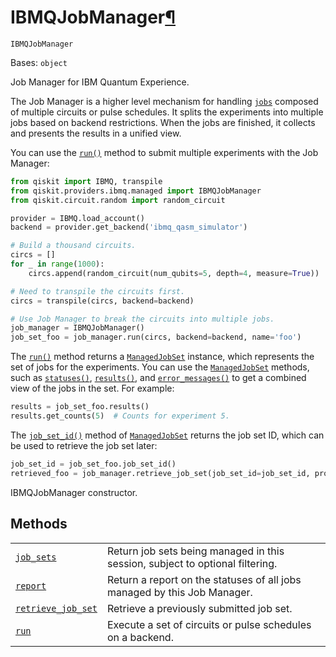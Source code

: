 # IBMQJobManager[¶](#ibmqjobmanager "Permalink to this headline")

<span id="undefined" />

`IBMQJobManager`

Bases: `object`

Job Manager for IBM Quantum Experience.

The Job Manager is a higher level mechanism for handling [`jobs`](qiskit.providers.ibmq.job.IBMQJob#qiskit.providers.ibmq.job.IBMQJob "qiskit.providers.ibmq.job.IBMQJob") composed of multiple circuits or pulse schedules. It splits the experiments into multiple jobs based on backend restrictions. When the jobs are finished, it collects and presents the results in a unified view.

You can use the [`run()`](qiskit.providers.ibmq.managed.IBMQJobManager.run#qiskit.providers.ibmq.managed.IBMQJobManager.run "qiskit.providers.ibmq.managed.IBMQJobManager.run") method to submit multiple experiments with the Job Manager:

```python
from qiskit import IBMQ, transpile
from qiskit.providers.ibmq.managed import IBMQJobManager
from qiskit.circuit.random import random_circuit

provider = IBMQ.load_account()
backend = provider.get_backend('ibmq_qasm_simulator')

# Build a thousand circuits.
circs = []
for _ in range(1000):
    circs.append(random_circuit(num_qubits=5, depth=4, measure=True))

# Need to transpile the circuits first.
circs = transpile(circs, backend=backend)

# Use Job Manager to break the circuits into multiple jobs.
job_manager = IBMQJobManager()
job_set_foo = job_manager.run(circs, backend=backend, name='foo')
```

The [`run()`](qiskit.providers.ibmq.managed.IBMQJobManager.run#qiskit.providers.ibmq.managed.IBMQJobManager.run "qiskit.providers.ibmq.managed.IBMQJobManager.run") method returns a [`ManagedJobSet`](qiskit.providers.ibmq.managed.ManagedJobSet#qiskit.providers.ibmq.managed.ManagedJobSet "qiskit.providers.ibmq.managed.ManagedJobSet") instance, which represents the set of jobs for the experiments. You can use the [`ManagedJobSet`](qiskit.providers.ibmq.managed.ManagedJobSet#qiskit.providers.ibmq.managed.ManagedJobSet "qiskit.providers.ibmq.managed.ManagedJobSet") methods, such as [`statuses()`](qiskit.providers.ibmq.managed.ManagedJobSet.statuses#qiskit.providers.ibmq.managed.ManagedJobSet.statuses "qiskit.providers.ibmq.managed.ManagedJobSet.statuses"), [`results()`](qiskit.providers.ibmq.managed.ManagedJobSet.results#qiskit.providers.ibmq.managed.ManagedJobSet.results "qiskit.providers.ibmq.managed.ManagedJobSet.results"), and [`error_messages()`](qiskit.providers.ibmq.managed.ManagedJobSet.error_messages#qiskit.providers.ibmq.managed.ManagedJobSet.error_messages "qiskit.providers.ibmq.managed.ManagedJobSet.error_messages") to get a combined view of the jobs in the set. For example:

```python
results = job_set_foo.results()
results.get_counts(5)  # Counts for experiment 5.
```

The [`job_set_id()`](qiskit.providers.ibmq.managed.ManagedJobSet.job_set_id#qiskit.providers.ibmq.managed.ManagedJobSet.job_set_id "qiskit.providers.ibmq.managed.ManagedJobSet.job_set_id") method of [`ManagedJobSet`](qiskit.providers.ibmq.managed.ManagedJobSet#qiskit.providers.ibmq.managed.ManagedJobSet "qiskit.providers.ibmq.managed.ManagedJobSet") returns the job set ID, which can be used to retrieve the job set later:

```python
job_set_id = job_set_foo.job_set_id()
retrieved_foo = job_manager.retrieve_job_set(job_set_id=job_set_id, provider=provider)
```

IBMQJobManager constructor.

## Methods

|                                                                                                                                                                                                                   |                                                                               |
| ----------------------------------------------------------------------------------------------------------------------------------------------------------------------------------------------------------------- | ----------------------------------------------------------------------------- |
| [`job_sets`](qiskit.providers.ibmq.managed.IBMQJobManager.job_sets#qiskit.providers.ibmq.managed.IBMQJobManager.job_sets "qiskit.providers.ibmq.managed.IBMQJobManager.job_sets")                                 | Return job sets being managed in this session, subject to optional filtering. |
| [`report`](qiskit.providers.ibmq.managed.IBMQJobManager.report#qiskit.providers.ibmq.managed.IBMQJobManager.report "qiskit.providers.ibmq.managed.IBMQJobManager.report")                                         | Return a report on the statuses of all jobs managed by this Job Manager.      |
| [`retrieve_job_set`](qiskit.providers.ibmq.managed.IBMQJobManager.retrieve_job_set#qiskit.providers.ibmq.managed.IBMQJobManager.retrieve_job_set "qiskit.providers.ibmq.managed.IBMQJobManager.retrieve_job_set") | Retrieve a previously submitted job set.                                      |
| [`run`](qiskit.providers.ibmq.managed.IBMQJobManager.run#qiskit.providers.ibmq.managed.IBMQJobManager.run "qiskit.providers.ibmq.managed.IBMQJobManager.run")                                                     | Execute a set of circuits or pulse schedules on a backend.                    |
